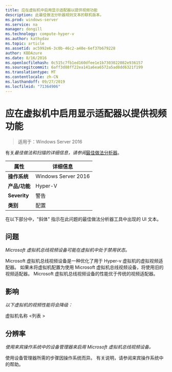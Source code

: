 ```yaml
---
title: 应在虚拟机中启用显示适配器以提供视频功能
description: 此最佳做法分析器规则文本的联机版本。
ms.prod: windows-server
ms.service: na
manager: dongill
ms.technology: compute-hyper-v
ms.author: kathydav
ms.topic: article
ms.assetid: ac5992e6-3c0b-46c2-a48e-6ef37b679228
author: KBDAzure
ms.date: 8/16/2016
ms.openlocfilehash: 0c515c7fb1ed160dfee1e1b7303022082e936157
ms.sourcegitcommit: 6aff3d88ff22ea141a6ea6572a5ad8dd6321f199
ms.translationtype: MT
ms.contentlocale: zh-CN
ms.lasthandoff: 09/27/2019
ms.locfileid: "71364906"
---
```

# <a name="display-adapters-should-be-enabled-in-virtual-machines-to-provide-video-capabilities"></a>应在虚拟机中启用显示适配器以提供视频功能

>适用于：Windows Server 2016


  
有关*最佳做法和扫描的详细信息，请参阅*[最佳做法分析器](https://go.microsoft.com/fwlink/?LinkId=122786)。  
  
|属性|详细信息|  
|-|-|  
|**操作系统**|Windows Server 2016|  
|**产品/功能**|Hyper-V|  
|**Severity**|警告|  
|**类别**|配置|  
  
在以下部分中，"斜体" 指示在此问题的最佳做法分析器工具中出现的 UI 文本。  
  
## <a name="issue"></a>问题  
  
*Microsoft 虚拟机总线视频设备可能在虚拟机中处于禁用状态。*  
  
Microsoft 虚拟机总线视频设备是一种优化了用于 Hyper-v 虚拟机的虚拟视频适配器。 如果未将虚拟机配置为使用 Microsoft 虚拟机总线视频设备，将使用旧的视频适配器。 Microsoft 虚拟机总线视频设备的性能优于传统的视频适配器。  
  
## <a name="impact"></a>影响  
  
*以下虚拟机的视频性能将会降级：*  
  
虚拟机名称 \<列表 >  
  
## <a name="resolution"></a>分辨率  
  
*使用来宾操作系统中的设备管理器来启用 Microsoft 虚拟机总线视频设备。*  
  
使用设备管理器所需的步骤因操作系统而异。 有关说明，请参阅来宾操作系统中的帮助。  
  


